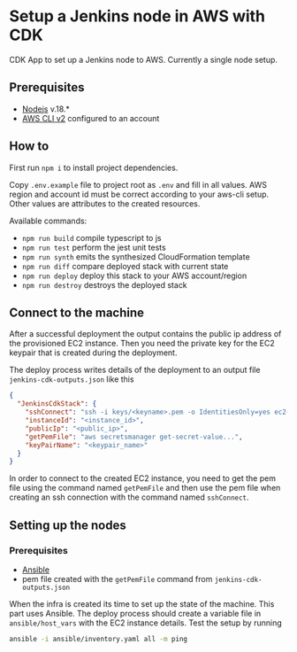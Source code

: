 # Setup a Jenkins node in AWS with CDK

CDK App to set up a Jenkins node to AWS. Currently a single node setup.

## Prerequisites

- [Nodejs](https://nodejs.org/en/) v.18.*
- [AWS CLI v2](https://aws.amazon.com/cli/) configured to an account

## How to

First run `npm i` to install project dependencies.

Copy `.env.example` file to project root as `.env` and fill in all values. AWS region and account id must be correct according to your aws-cli setup. Other values are attributes to the created resources.

Available commands:

- `npm run build` compile typescript to js
- `npm run test` perform the jest unit tests
- `npm run synth` emits the synthesized CloudFormation template
- `npm run diff` compare deployed stack with current state
- `npm run deploy` deploy this stack to your AWS account/region
- `npm run destroy` destroys the deployed stack

## Connect to the machine

After a successful deployment the output contains the public ip address of the provisioned EC2 instance. Then you need the private key for the EC2 keypair that is created during the deployment.

The deploy process writes details of the deployment to an output file `jenkins-cdk-outputs.json` like this
```json
{
  "JenkinsCdkStack": {
    "sshConnect": "ssh -i keys/<keyname>.pem -o IdentitiesOnly=yes ec2-user@<ip>",
    "instanceId": "<instance_id>",
    "publicIp": "<public_ip>",
    "getPemFile": "aws secretsmanager get-secret-value...",
    "keyPairName": "<keypair_name>"
  }
}
```

In order to connect to the created EC2 instance, you need to get the pem file using the command named `getPemFile` and then use the pem file when creating an ssh connection with the command named `sshConnect`.

## Setting up the nodes

### Prerequisites

- [Ansible](https://docs.ansible.com/)
- pem file created with the `getPemFile` command from `jenkins-cdk-outputs.json`


When the infra is created its time to set up the state of the machine. This part uses Ansible. The deploy process should create a variable file in `ansible/host_vars` with the EC2 instance details. Test the setup by running

```sh
ansible -i ansible/inventory.yaml all -m ping
```